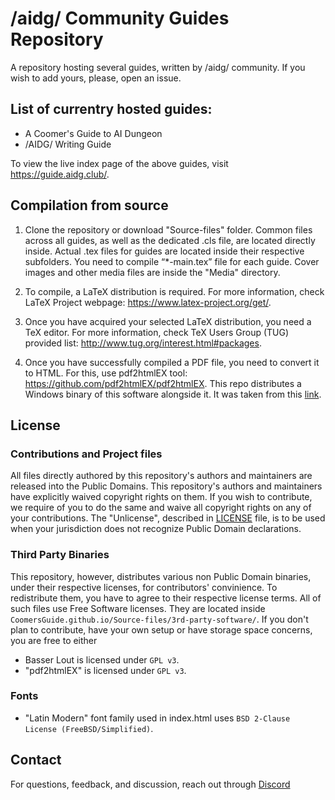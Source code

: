 # /aidg/ Community Guides Repository

A repository hosting several guides, written by /aidg/ community.
If you wish to add yours, please, open an issue.

## List of currentry hosted guides:
* A Coomer's Guide to AI Dungeon
* /AIDG/ Writing Guide

To view the live index page of the above guides, visit https://guide.aidg.club/.

## Compilation from source

1. Clone the repository or download "Source-files" folder.
Common files across all guides, as well as the dedicated .cls file, are located directly inside.
Actual .tex files for guides are located inside their respective subfolders.
You need to compile “*-main.tex” file for each guide.
Cover images and other media files are inside the "Media" directory.

2. To compile, a LaTeX distribution is required. For more information, check LaTeX Project webpage:
https://www.latex-project.org/get/.

3. Once you have acquired your selected LaTeX distribution, you need a TeX editor. For more information, check TeX Users Group (TUG) provided list:
http://www.tug.org/interest.html#packages.

4. Once you have successfully compiled a PDF file, you need to convert it to HTML. For this, use pdf2htmlEX tool:
https://github.com/pdf2htmlEX/pdf2htmlEX.
This repo distributes a Windows binary of this software alongside it.
It was taken from this [link](https://soft.rubypdf.com/software/pdf2htmlex-windows-version).

## License

### Contributions and Project files

All files directly authored by this repository's authors and maintainers are released into the Public Domains. This repository's authors and maintainers have explicitly waived copyright rights on them. If you wish to contribute, we require of you to do the same and waive all copyright rights on any of your contributions.
The "Unlicense", described in [LICENSE](https://github.com/CoomersGuide/CoomersGuide.github.io/blob/main/LICENSE) file, is to be used when your jurisdiction does not recognize Public Domain declarations.

### Third Party Binaries

This repository, however, distributes various non Public Domain binaries, under their respective licenses, for contributors' convinience. To redistribute them, you have to agree to their respective license terms. All of such files use Free Software licenses. They are located inside `CoomersGuide.github.io/Source-files/3rd-party-software/`. If you don't plan to contribute, have your own setup or have storage space concerns, you are free to either
* Basser Lout is licensed under `GPL v3`.
* "pdf2htmlEX" is licensed under `GPL v3`.

### Fonts

* "Latin Modern" font family used in index.html uses `BSD 2-Clause License (FreeBSD/Simplified)`.

## Contact

For questions, feedback, and discussion, reach out through [Discord](https://discordapp.com/users/773014944718389248)
